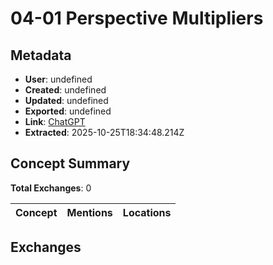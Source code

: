 # **04-01 Perspective Multipliers**

## Metadata

- **User**: undefined
- **Created**: undefined
- **Updated**: undefined
- **Exported**: undefined
- **Link**: [ChatGPT](undefined)
- **Extracted**: 2025-10-25T18:34:48.214Z

## Concept Summary

**Total Exchanges**: 0

| Concept | Mentions | Locations |
|---------|----------|----------|

## Exchanges

